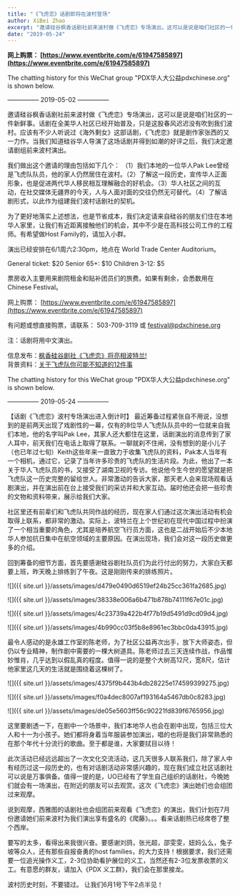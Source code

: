 ```yaml
---
title: "《飞虎恋》话剧即将在波村登场"
author: XiBei Zhao
excerpt: "邀请硅谷枫香话剧社前来波村做《飞虎恋》专场演出，这可以是说是咱们社区的一件新鲜事。话剧在全美华人社区已经开始普及，只是这股春风迟迟没有吹到我们波村。应该有不少人听说过《海外剩女》这部话剧，《飞虎恋》就是剧作家张西的又一力作。当我们知道硅谷华人导演了这场话剧并得到如潮的好评之后，我们决定邀请剧组前来波村演出。"
date: "2019-05-24"
---
```


**网上购票： [https://www.eventbrite.com/e/61947585897](https://www.eventbrite.com/e/61947585897)**

The chatting history for this WeChat group "PDX华人大公益pdxchinese.org" is shown below.

—————  2019-05-02  —————

邀请硅谷枫香话剧社前来波村做《飞虎恋》专场演出，这可以是说是咱们社区的一件新鲜事。话剧在全美华人社区已经开始普及，只是这股春风迟迟没有吹到我们波村。应该有不少人听说过《海外剩女》这部话剧，《飞虎恋》就是剧作家张西的又一力作。当我们知道硅谷华人导演了这场话剧并得到如潮的好评之后，我们决定邀请剧组前来波村演出。

我们做出这个邀请的理由包括如下几个： （1）我们本地的一位华人Pak Lee曾经是飞虎队队员，他的家人仍然居住在波村。（2）了解这一段历史，宣传华人正面形象，也是促进两代华人移民相互理解融合的好机会。（3）华人社区之间的互动，在社交媒体无疆界的今天，人与人面对面的交往仍然无可替代。（4）了解话剧形式，以此作为组建我们波村话剧社的契机。

为了更好地落实上述想法，也是节省成本，我们决定请来自硅谷的朋友们住在本地华人家里，让我们有近距离接触他们的机会，其中不少是在高科技公司工作的工程师。有希望做Host Family的，请加入小群。

演出已经安排在6/1周六2:30pm，地点在 World Trade Center Auditorium。

General ticket: $20
Senior 65+: $10
Children 3-12: $5

票房收入主要用来剧院租金和贴补团员们的旅费。如果有剩余，会悉数用在Chinese Festival。

网上购票： [https://www.eventbrite.com/e/61947585897](https://www.eventbrite.com/e/61947585897)

有问题或想直接购票，请联系： 503-709-3119 或 festival@pdxchinese.org

注：话剧将用中文演出。

信息发布：[枫香硅谷剧社《飞虎恋》将亮相波特兰!](https://mp.weixin.qq.com/s/0AFsprh0N0c1pH0RYuAm_Q)  
背景资料：[关于飞虎队你可能不知道的12件事](https://m.jiemian.com/article/758061.html?from=timeline&isappinstalled=0)  

The chatting history for this WeChat group "PDX华人大公益pdxchinese.org" is shown below.

—————  2019-05-24  —————

【话剧《飞虎恋》波村专场演出进入倒计时】 最近筹备过程紧张自不用说，没想到的是前两天出现了戏剧性的一幕，仅有的8位华人飞虎队队员中的一位就来自我们本地，他的名字叫Pak Lee，其家人还大都住在这里，话剧演出的消息传到了家人耳中，前天我们在电话上取得了联系。一聊就刹不住闸，没有想到的是小儿子（也已年过七旬）Keith这些年来一直致力于收集飞虎队的资料，Pak本人当年有一个相机，通过它，记录了当年许多珍贵的飞虎队的生活片段。为此，他出了一本关于华人飞虎队员的书，又接受了湖南卫视的专访。他说他今生今世的愿望就是把飞虎队这一历史完整的留给世人。非常激动的告诉大家，那天老人会来现场观看话剧演出，并在演出前在台上接受我们的采访并和大家互动。届时他还会把一些珍贵的文物和资料带来，展示给我们大家。

社区里还有前辈们和飞虎队共同作战的经历，现在家人们通过这次演出活动有机会取得上联系，都非常的激动。实际上，波特兰在上个世纪初在现代中国过程中扮演了一个相当重要的角色，尤其是培养航空飞行员方面，这也是二战开始后不少本地华人参加抗日集中在航空领域的主要原因。在演出现场，我们会对这一段历史做更多的介绍。

回到筹备的细节方面，首先要感谢硅谷剧社队员们为此行付出的努力，大家白天都要上班，昨天晚上排练到了午夜。这是刚刚传来的排练照片。

![]({{ site.url }}/assets/images/d479e0490d6519ef24b25cc361fa2685.jpg)

![]({{ site.url }}/assets/images/38338e006a6b471b878b74111f67e01c.jpg)

![]({{ site.url }}/assets/images/4c23739a422b4f77b19d5491d9cd09d4.jpg)

![]({{ site.url }}/assets/images/4b990cc03f5b8e8961ec3bbc0da43915.jpg)

最令人感动的是永雄工作室的陈老师，为了社区公益再次出手，放下大师姿态，但仍以专业精神，制作剧中需要的一棵大树道具。陈老师过去三天连续作战，作品惟妙惟肖，几乎达到以假乱真的程度。值得一说的是整个大树高12尺，宽8尺，估计他家里这几天的生活就是围绕着这棵树了。

![]({{ site.url }}/assets/images/4375f9b443b4db28225e174599399275.jpg)

![]({{ site.url }}/assets/images/f0a4dec8007af193164a5467db0c8283.jpg)

![]({{ site.url }}/assets/images/de05e5603ff56c90221fd839f6765956.jpg)

这里要剧透一下，在剧中一个场景中，我们本地华人也会在剧中出现，包括三位大人和十一为小孩子。她们都将身着当年服装参加演出，唱的也将是我们非常熟悉的在那个年代十分流行的歌曲。至于都是谁，大家要拭目以待！

此次活动已经远远超出了一次文化交流活动，这几天很多人联系我们，除了家人中有经历过这一段历史的，也有对话剧活动非常感兴趣的，现在我们成立社区话剧社可以说是万事俱备。值得一提的是，UO已经有了学生自己组织的话剧社，今晚她们就会有一场演出，在附近的朋友可以去观赏。这次《飞虎恋》演出她们也会组团过来观摩。

说到观摩，西雅图的话剧社也会组团前来观看《飞虎恋》的演出，我们计划在7月份邀请她们前来波村为我们演出享有盛名的《爬藤》。。。看来话剧热已经席卷了整个西岸。

要写的太多，看得出来我很兴奋。要感谢刘鸽，张光超，邵雯雯，妞妈么么，兔子坡等众人，还有那些自报奋勇的host families，的大力支持！根据要求，我们还需要一位追光操作义工，2-3位协助看护展位的义工，当然还有2-3位发票收票的义工。有意愿的群友，请加入《PDX 义工群》，我们会在那里接龙。

波村历史时刻，不要错过。 让我们6月1号下午2点半见！

